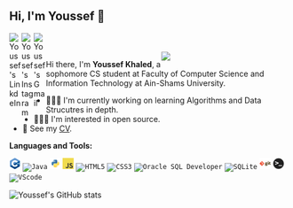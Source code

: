 ## Hi, I'm Youssef 👋

<a href="https://www.linkedin.com/in/youssefkhaled08/">
  <img align="left" alt="Youssef's LinkdeIn" width="22px" src="https://cdn.jsdelivr.net/npm/simple-icons@3.13.0/icons/linkedin.svg" />
</a>
<a href="https://www.instagram.com/youssefkhaled08/">
  <img align="left" alt="Youssef's Instagram" width="22px" src="https://cdn.jsdelivr.net/npm/simple-icons@v3/icons/instagram.svg" />
</a>
<a href="mailto:youssefkfarouk@gmail.com">
  <img align="left" alt="Youssef's Gmail" width="22px" src="https://cdn.jsdelivr.net/npm/simple-icons@3.13.0/icons/gmail.svg" />
</a>

<br />
<br />
<img align='right' src="https://media.giphy.com/media/M9gbBd9nbDrOTu1Mqx/giphy.gif" width="230">

Hi there, I'm **Youssef Khaled**, a sophomore CS student at Faculty of Computer Science and Information Technology at Ain-Shams University.


- 👨🏽‍💻 I'm currently working on learning Algorithms and Data Strucutres in depth.
- 👨🏽‍💻 I'm interested in open source.
- 📝 See my [CV](https://drive.google.com/file/d/1vZRnlUovmd-LMX2q2Q3LgVA38oM3DAAN/view?usp=sharing).


**Languages and Tools:**  

<code><img height="20" alt="C++" src="https://raw.githubusercontent.com/github/explore/80688e429a7d4ef2fca1e82350fe8e3517d3494d/topics/cpp/cpp.png"></code>
<code><img height="20" alt="Java" src="https://raw.githubusercontent.com/jmnote/z-icons/master/svg/java.svg"></code>
<code><img height="20" alt= "Python" src="https://raw.githubusercontent.com/github/explore/80688e429a7d4ef2fca1e82350fe8e3517d3494d/topics/python/python.png"></code>
<code><img height="20" alt="Javascript" src="https://raw.githubusercontent.com/github/explore/80688e429a7d4ef2fca1e82350fe8e3517d3494d/topics/javascript/javascript.png"></code>
<code><img height="20" alt="HTML5" src="https://upload.wikimedia.org/wikipedia/commons/thumb/3/38/HTML5_Badge.svg/600px-HTML5_Badge.svg.png"></code>
<code><img height="20" alt="CSS3" src="https://cdn4.iconfinder.com/data/icons/social-media-logos-6/512/121-css3-512.png"></code>
<code><img height="20" alt="Oracle SQL Developer" src="https://upload.wikimedia.org/wikipedia/en/thumb/6/68/Oracle_SQL_Developer_logo.svg/1200px-Oracle_SQL_Developer_logo.svg.png"></code>
<code><img height="20" alt="SQLite" src="https://iconape.com/wp-content/files/sm/352402/svg/sqlite-seeklogo.com.svg"></code>
<code><img height="20" alt="Git" src="https://raw.githubusercontent.com/github/explore/80688e429a7d4ef2fca1e82350fe8e3517d3494d/topics/git/git.png"></code>
<code><img height="20" alt="Terminal" src="https://raw.githubusercontent.com/github/explore/80688e429a7d4ef2fca1e82350fe8e3517d3494d/topics/terminal/terminal.png"></code>
<code><img height="20" alt="VScode" src="https://upload.wikimedia.org/wikipedia/commons/thumb/9/9a/Visual_Studio_Code_1.35_icon.svg/1024px-Visual_Studio_Code_1.35_icon.svg.png"></code>


![Youssef's GitHub stats](https://github-readme-stats.vercel.app/api?username=youssefkhaled08&count_private=true)
